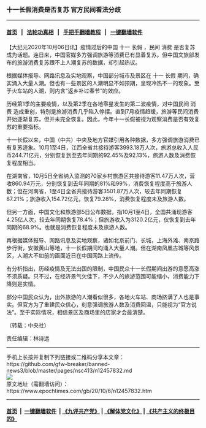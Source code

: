 ### 十一长假消费是否复苏 官方民间看法分歧
------------------------

#### [首页](https://github.com/gfw-breaker/banned-news3/blob/master/README.md) &nbsp;&nbsp;|&nbsp;&nbsp; [法轮功真相](https://github.com/begood0513/basic/blob/master/README.md)  &nbsp;&nbsp;|&nbsp;&nbsp; [手把手翻墙教程](https://github.com/gfw-breaker/guides/wiki)  &nbsp;&nbsp;|&nbsp;&nbsp; [一键翻墙软件](https://github.com/gfw-breaker/nogfw/blob/master/README.md)  



<div><p>
 【大纪元2020年10月06日讯】疫情过后的中国
 <ok href="https://www.epochtimes.com/gb/tag/%E5%8D%81%E4%B8%80.html">
  十一
 </ok>
 <ok href="https://www.epochtimes.com/gb/tag/%E9%95%BF%E5%81%87.html">
  长假
 </ok>
 ，民间
 <ok href="https://www.epochtimes.com/gb/tag/%E6%B6%88%E8%B4%B9.html">
  消费
 </ok>
 是否复苏成为话题。连日来，中国官媒多方强调旅游等消费已有显着复苏。但中国文旅部发布的旅游消费复苏跟不上人潮复苏的数据，却引起热议。
</p>
<p>
 根据媒体报导、网路讯息及实地观察，中国部分城市及景区在
 <ok href="https://www.epochtimes.com/gb/tag/%E5%8D%81%E4%B8%80.html">
  十一
 </ok>
 <ok href="https://www.epochtimes.com/gb/tag/%E9%95%BF%E5%81%87.html">
  长假
 </ok>
 期间，确实涌入大量人潮。但也有一些景区的人潮明显不如预期，呈现冷热不一的现象。至于火车站的人潮，则内含“返乡补过春节”的效应。
</p>
<p>
 历经第1季的主要疫情，以及第2季在各地零星发生的第二波疫情，对中国民间
 <ok href="https://www.epochtimes.com/gb/tag/%E6%B6%88%E8%B4%B9.html">
  消费
 </ok>
 造成重创，特别是旅游消费几乎陷入停摆。直到7月疫情趋缓，旅游等民间消费开始逐渐复苏，但并未完全恢复。因此，今年十一长假被视为观察消费是否有效复苏的重要指标。
</p>
<p>
 十一长假以来，中国（中共）中央及地方官媒引用各种数据，多方强调旅游消费已有复苏迹象。10月1至4日，江西全省共接待游客3993.18万人次，旅游总收入人民币244.71亿元，分别恢复到至去年同期的92.45%及92.13%，旅游人数及消费恢复程度相当。
</p>
<p>
 在湖南省，10月5日全省纳入监测的70家乡村旅游区共接待游客11.47万人次，营收860.94万元，分别恢复到去年同期的81%和99%，消费恢复程度高于旅游人数；但在河南省，1至4日全省共接待游客3501.87万人次，较去年同期恢复87.21%；旅游收入154.72亿元，恢复79.28%，消费恢复程度未及旅游人数。
</p>
<p>
 但另一方面，中国文化和旅游部5日公布数据，指10月1至4日，全国共涌现游客4.25亿人次，较去年同期恢复78.4%；但旅游收入为3120.2亿元，仅恢复到去年同期的68.9%。也就是消费恢复程度未及旅游人数。
</p>
<p>
 再根据媒体报导、网路讯息及实地观察，诸如北京前门、长城，上海外滩、南京路步行街，安徽黄山等地，十一长假期间均涌入大量人潮。但在湖南凤凰古城等风景区，人潮大不如前的画面近日在中国网路上流传。
</p>
<p>
 有分析指出，历经疫情及无法出国的限制，中国民众十一长假期间出游的意愿高涨不须质疑。只不过，在经济景气欠佳下，不少人的旅游范围可能缩小，消费能力下降则是实情。
</p>
<p>
 部分中国民众认为，出外旅游的人潮看似很多，各地火车站、商场挤满了人也是事实。但官方为了重建民众信心，刻意强调旅游人数及消费回温，只能视为“官方说法”。至于实际情况，相信景区及商场里的店家才会最清楚。
</p>
<p>
 （转载：中央社）
</p>
<p>
 责任编辑：林诗远
</p>
<div class="SubscriptionInner mySubscriptionInner" data-listid="2">
</div>
</div>
<hr/>
手机上长按并复制下列链接或二维码分享本文章：<br/>
https://github.com/gfw-breaker/banned-news3/blob/master/pages/nsc413/n12457832.md <br/>
<a href='https://github.com/gfw-breaker/banned-news3/blob/master/pages/nsc413/n12457832.md'><img src='https://github.com/gfw-breaker/banned-news3/blob/master/pages/nsc413/n12457832.md.png'/></a> <br/>
原文地址（需翻墙访问）：https://www.epochtimes.com/gb/20/10/6/n12457832.htm


------------------------
#### [首页](https://github.com/gfw-breaker/banned-news3/blob/master/README.md) &nbsp;|&nbsp; [一键翻墙软件](https://github.com/gfw-breaker/nogfw/blob/master/README.md) &nbsp;| [《九评共产党》](https://github.com/gfw-breaker/9ping.md/blob/master/README.md#九评之一评共产党是什么) | [《解体党文化》](https://github.com/gfw-breaker/jtdwh.md/blob/master/README.md) | [《共产主义的终极目的》](https://github.com/gfw-breaker/gczydzjmd.md/blob/master/README.md)


<img src='http://gfw-breaker.win/banned-news3/pages/nsc413/n12457832.md' width='0px' height='0px'/>